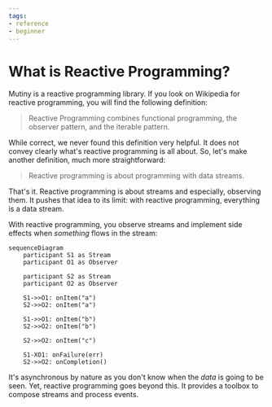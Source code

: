```yaml
---
tags:
- reference
- beginner
---
```


# What is Reactive Programming?

Mutiny is a reactive programming library.
If you look on Wikipedia for reactive programming, you will find the following definition:

> Reactive Programming combines functional programming, the observer pattern, and the iterable pattern.

While correct, we never found this definition very helpful.
It does not convey clearly what's reactive programming is all about.
So, let's make another definition, much more straightforward:

> Reactive programming is about programming with data streams.

That's it.
Reactive programming is about streams and especially, observing them.
It pushes that idea to its limit: with reactive programming, everything is a data stream.

With reactive programming, you observe streams and implement side effects when _something_ flows in the stream:

```mermaid
sequenceDiagram
    participant S1 as Stream
    participant O1 as Observer
    
    participant S2 as Stream
    participant O2 as Observer
    
    S1->>O1: onItem("a")
    S2->>O2: onItem("a")
    
    S1->>O1: onItem("b")
    S2->>O2: onItem("b")
    
    S2->>O2: onItem("c")
    
    S1-XO1: onFailure(err)
    S2->>O2: onCompletion()
```

It's asynchronous by nature as you don't know when the _data_ is going to be seen.
Yet, reactive programming goes beyond this.
It provides a toolbox to compose streams and process events.
